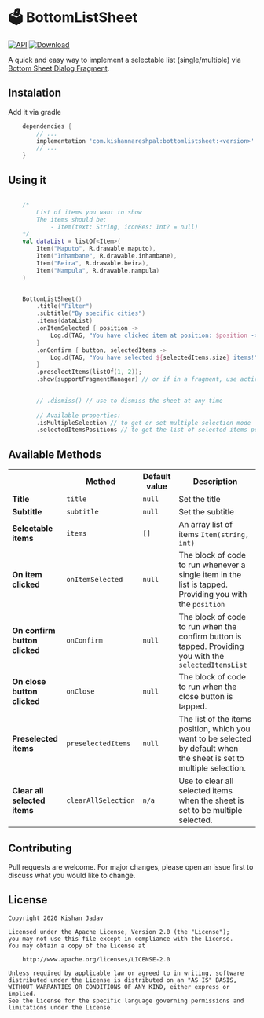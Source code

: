 # 🗳 BottomListSheet

[![API](https://img.shields.io/badge/API-14%2B-brightgreen.svg?style=flat)](https://android-arsenal.com/api?level=14) [![Download](https://api.bintray.com/packages/kishannareshpal/maven/bottomlistsheet/images/download.svg?version=1.0-alpha02)](https://bintray.com/kishannareshpal/maven/bottomlistsheet/1.0-alpha02/link)

A quick and easy way to implement a selectable list (single/multiple) via [Bottom Sheet Dialog Fragment](https://material.io/components/sheets-bottom).

## Instalation
Add it via gradle
```gradle
    dependencies {
        // ...
        implementation 'com.kishannareshpal:bottomlistsheet:<version>'
        // ...
    }
```

## Using it
```kotlin

    /* 
        List of items you want to show
        The items should be:
            - Item(text: String, iconRes: Int? = null) 
    */
    val dataList = listOf<Item>(
        Item("Maputo", R.drawable.maputo),
        Item("Inhambane", R.drawable.inhambane),
        Item("Beira", R.drawable.beira),
        Item("Nampula", R.drawable.nampula)
    ) 


    BottomListSheet()
        .title("Filter")
        .subtitle("By specific cities")
        .items(dataList)
        .onItemSelected { position ->
            Log.d(TAG, "You have clicked item at position: $position -> ${data[position]}")
        }
        .onConfirm { button, selectedItems ->
            Log.d(TAG, "You have selected ${selectedItems.size} items!")
        }
        .preselectItems(listOf(1, 2));
        .show(supportFragmentManager) // or if in a fragment, use activity?.supportfragmentManager

        
        // .dismiss() // use to dismiss the sheet at any time
        
        // Available properties:
        .isMultipleSelection // to get or set multiple selection mode
        .selectedItemsPositions // to get the list of selected items positions

```



## Available Methods
<table style="width:100%">
    <tr>
        <th></th>
        <th>Method</th>
        <th>Default value</th>
        <th>Description</th>
    </tr>
    <tr>
        <td><b>Title</b></td>
        <td><code>title</code></td>
        <td><code>null</code></td>
        <td>Set the title</td>
    </tr>
    <tr>
        <td><b>Subtitle</b></td>
        <td><code>subtitle</code></td>
        <td><code>null</code></td>
        <td>Set the subtitle</td>
    </tr>
    <tr>
        <td><b>Selectable items</b></td>
        <td><code>items</code></td>
        <td><code>[]</code></td>
        <td>An array list of items <code>Item(string, int)</code></td>
    </tr>
    <tr>
        <td><b>On item clicked</b></td>
        <td><code>onItemSelected</code></td>
        <td><code>null</code></td>
        <td>The block of code to run whenever a single item in the list is tapped. Providing you with the <code>position</code></td>
    </tr>
    <tr>
        <td><b>On confirm button clicked</b></td>
        <td><code>onConfirm</code></td>
        <td><code>null</code></td>
        <td>The block of code to run when the confirm button is tapped. Providing you with the <code>selectedItemsList</code></td>
    </tr>
    <tr>
        <td><b>On close button clicked</b></td>
        <td><code>onClose</code></td>
        <td><code>null</code></td>
        <td>The block of code to run when the close button is tapped.</td>
    </tr>
    <tr>
        <td><b>Preselected items</b></td>
        <td><code>preselectedItems</code></td>
        <td><code>null</code></td>
        <td>The list of the items position, which you want to be selected by default when the sheet is set to multiple selection.</td>
    </tr>
    <tr>
        <td><b>Clear all selected items</b></td>
        <td><code>clearAllSelection</code></td>
        <td><code>n/a</code></td>
        <td>Use to clear all selected items when the sheet is set to be multiple selected.</td>
    </tr>
</table>


## Contributing
Pull requests are welcome. For major changes, please open an issue first to discuss what you would like to change.


## License
```
Copyright 2020 Kishan Jadav

Licensed under the Apache License, Version 2.0 (the "License");
you may not use this file except in compliance with the License.
You may obtain a copy of the License at

    http://www.apache.org/licenses/LICENSE-2.0

Unless required by applicable law or agreed to in writing, software
distributed under the License is distributed on an "AS IS" BASIS,
WITHOUT WARRANTIES OR CONDITIONS OF ANY KIND, either express or implied.
See the License for the specific language governing permissions and
limitations under the License.
```
